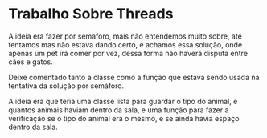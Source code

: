 # Trabalho Sobre Threads

A ideia era fazer por semaforo, mais não entendemos muito sobre, até tentamos mas não estava dando certo, e achamos essa solução, 
onde apenas um pet irá comer por vez, dessa forma não haverá disputa entre cães e gatos.

Deixe comentado tanto a classe como a função que estava sendo usada na tentativa da solução por semáforo.

A ideia era que teria uma classe lista para guardar o tipo do animal, e quantos animais haviam dentro da sala, 
e uma função para fazer a verificação se o tipo do animal era o mesmo, e se ainda havia espaço dentro da sala.
